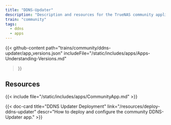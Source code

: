```yaml
---
title: "DDNS-Updater"
description: "Description and resources for the TrueNAS community application called DDNS-Updater."
train: "community"
tags:
  - ddns
  - apps
---
```


{{< github-content 
    path="trains/community/ddns-updater/app_versions.json"
	includeFile="/static/includes/apps/Apps-Understanding-Versions.md"
>}}

## Resources

{{< include file="/static/includes/apps/CommunityApp.md" >}}

<div class="docs-sections">

{{< doc-card title="DDNS Updater Deployment" link="/resources/deploy-ddns-updater"
descr="How to deploy and configure the community DDNS-Updater app." >}}

</div>
